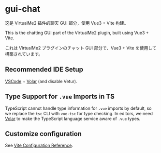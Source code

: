 # gui-chat

这是 VirtualMe2 插件的聊天 GUI 部分，使用 Vue3 + Vite 构建。

This is the chatting GUI part of the VirtualMe2 plugin, built using Vue3 + Vite.

これは VirtualMe2 プラグインのチャット GUI 部分で、Vue3 + Vite を使用して構築されています。

## Recommended IDE Setup

[VSCode](https://code.visualstudio.com/) + [Volar](https://marketplace.visualstudio.com/items?itemName=Vue.volar) (and disable Vetur).

## Type Support for `.vue` Imports in TS

TypeScript cannot handle type information for `.vue` imports by default, so we replace the `tsc` CLI with `vue-tsc` for type checking. In editors, we need [Volar](https://marketplace.visualstudio.com/items?itemName=Vue.volar) to make the TypeScript language service aware of `.vue` types.

## Customize configuration

See [Vite Configuration Reference](https://vite.dev/config/).

